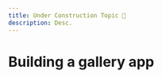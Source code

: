 ```yaml
---
title: Under Construction Topic 🚧
description: Desc.
---
```


# Building a gallery app

<ContentStatus />
